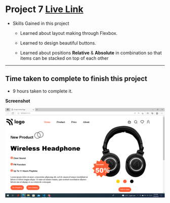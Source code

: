# Project 7  [Live Link](https://full-stack-js-project-7.vercel.app)

- Skills Gained in this project

  - Learned about layout making through Flexbox.

  - Learned to design beautiful buttons.

  - Learned about positions **Relative** & **Absolute** in combination so that items can be stacked on top of each other

---

## Time taken to complete to finish this project

- 9 hours taken to complete it.

**Screenshot**

![headphones](/screenshots/headphone.png)
